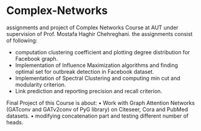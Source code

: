 # Complex-Networks

assignments and project of Complex Networks Course at AUT under supervision of Prof. Mostafa Haghir Chehreghani.
the assignments consist of following:
* computation clustering coefficient and plotting degree distribution for Facebook graph.
* Implementation of Influence Maximization algorithms and finding optimal set for outbreak detection in Facebook dataset.
* Implementation of Spectral Clustering and computing min cut and modularity criterion.
* Link prediction and reporting precision and recall criterion.

Final Project of this Course is about:
•	Work with Graph Attention Networks (GATconv and GATv2conv of PyG library) on Citeseer, Cora and PubMed datasets. 
•	modifying concatenation part and testing different number of heads.
